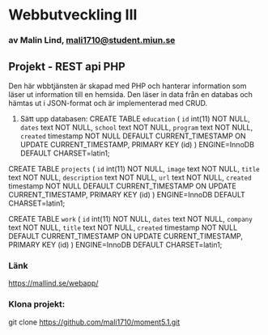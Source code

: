 # Webbutveckling III

### av Malin Lind, mali1710@student.miun.se

## Projekt - REST api PHP

Den här wbbtjänsten är skapad med PHP och hanterar information som läser ut information till en hemsida.
Den läser in data från en databas och hämtas ut i JSON-format och är implementerad med CRUD.

1. Sätt upp databasen:
   CREATE TABLE `education` (
   `id` int(11) NOT NULL,
   `dates` text NOT NULL,
   `school` text NOT NULL,
   `program` text NOT NULL,
   `created` timestamp NOT NULL DEFAULT CURRENT_TIMESTAMP ON UPDATE CURRENT_TIMESTAMP,
   PRIMARY KEY (id)
   ) ENGINE=InnoDB DEFAULT CHARSET=latin1;

CREATE TABLE `projects` (
`id` int(11) NOT NULL,
`image` text NOT NULL,
`title` text NOT NULL,
`description` text NOT NULL,
`url` text NOT NULL,
`created` timestamp NOT NULL DEFAULT CURRENT_TIMESTAMP ON UPDATE CURRENT_TIMESTAMP,
PRIMARY KEY (id)
) ENGINE=InnoDB DEFAULT CHARSET=latin1;

CREATE TABLE `work` (
`id` int(11) NOT NULL,
`dates` text NOT NULL,
`company` text NOT NULL,
`title` text NOT NULL,
`created` timestamp NOT NULL DEFAULT CURRENT_TIMESTAMP ON UPDATE CURRENT_TIMESTAMP,
PRIMARY KEY (id)
) ENGINE=InnoDB DEFAULT CHARSET=latin1;

### Länk

https://mallind.se/webapp/

### Klona projekt:

git clone https://github.com/mali1710/moment5.1.git
